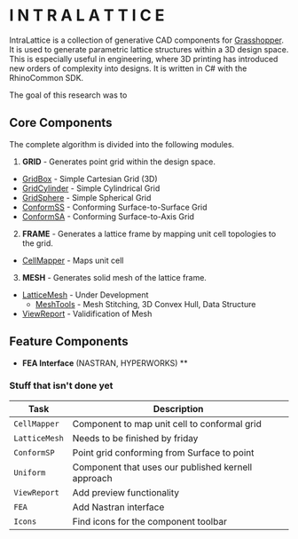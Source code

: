 # I N T R A L A T T I C E 

IntraLattice is a collection of generative CAD components for [Grasshopper](http://www.grasshopper3d.com/). It is used to generate parametric lattice structures within a 3D design space. This is especially useful in engineering, where 3D printing has introduced new orders of complexity into designs. It is written in C# with the RhinoCommon SDK.

The goal of this research was to

## Core Components

The complete algorithm is divided into the following modules.

1. **GRID** - Generates point grid within the design space.
  * [GridBox](../master/GridBox/GridBox/GridBoxComponent.cs) - Simple Cartesian Grid (3D)
  * [GridCylinder](../master/GridCylinder/GridCylinder/GridCylinderComponent.cs) - Simple Cylindrical Grid
  * [GridSphere](../master/GridSphere/GridSphere/GridSphereComponent.cs) - Simple Spherical Grid
  * [ConformSS](../master/ConformSS/ConformSS/ConformSSComponent.cs) - Conforming Surface-to-Surface Grid
  * [ConformSA](../master/ConformSA/ConformSA/ConformSAComponent.cs) - Conforming Surface-to-Axis Grid

2. **FRAME** - Generates a lattice frame by mapping unit cell topologies to the grid.
  * [CellMapper](../master/CellMapper/CellMapper/CellMapperComponent.cs) - Maps unit cell

3. **MESH** - Generates solid mesh of the lattice frame.
  * [LatticeMesh](../master/LatticeMesh/LatticeMesh/LatticeMeshComponent.cs) - Under Development
    * [MeshTools](../master/LatticeMesh/LatticeMesh/MeshTools.cs) - Mesh Stitching, 3D Convex Hull, Data Structure
  * [ViewReport](../master/ViewReport/ViewReport/ViewReportComponent.cs) - Validification of Mesh

## Feature Components

  * **FEA Interface** (NASTRAN, HYPERWORKS)
**



### Stuff that isn't done yet

Task | Description 
--- | --- 
`CellMapper` | Component to map unit cell to conformal grid 
`LatticeMesh` | Needs to be finished by friday
`ConformSP` | Point grid conforming from Surface to point
`Uniform` | Component that uses our published kernell approach
`ViewReport` | Add preview functionality
`FEA` | Add Nastran interface
`Icons` | Find icons for the component toolbar
